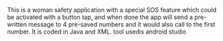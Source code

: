 This is a woman safety application with a special SOS feature which could be activated with a button tap, and when done the app will send a pre-written message to 4 pre-saved numbers and it would also call to the first number.
It is coded in Java and XML. tool usedis android studio
